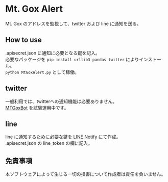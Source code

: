 # Mt. Gox Alert
Mt. Gox のアドレスを監視して、twitter および line に通知を送る。

## How to use
.apisecret.json に通知に必要となる鍵を記入。  
必要なパッケージを
`pip install urllib3 pandas twitter`
によりインストール。  
`python MtGoxAlert.py`
として稼働。

## twitter
一般利用では、twitterへの通知機能は必要ありません。  
[MTGoxBot](https://twitter.com/whale_NK) を試験運用中です。

## line
line に通知するために必要な鍵を [LINE Notify](https://notify-bot.line.me/ja/) にて作成。  
.apisecret.json の line_token の欄に記入。  

## 免責事項
本ソフトウェアによって生じる一切の損害について作成者は責任を負いません。
